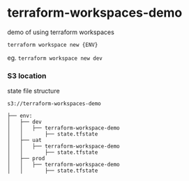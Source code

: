 # terraform-workspaces-demo
demo of using terraform workspaces

`terraform workspace new {ENV}`

eg. `terraform workspace new dev`

### S3 location

state file structure

```
s3://terraform-workspaces-demo

├── env:
│   ├── dev
│   │   ├── terraform-workspace-demo
│   │       ├── state.tfstate
│   ├── uat
│   │   ├── terraform-workspace-demo
│   │       ├── state.tfstate
│   ├── prod
│   │   ├── terraform-workspace-demo
│   │       ├── state.tfstate 
```
